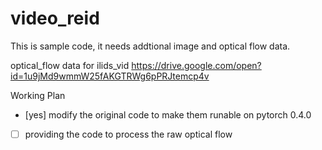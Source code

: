 # video_reid

This is sample code, it needs addtional  image and optical flow data. 

optical_flow data for ilids_vid https://drive.google.com/open?id=1u9jMd9wmmW25fAKGTRWg6pPRJtemcp4v

Working Plan 

- [yes] modify the original code to make them runable on pytorch 0.4.0

- [ ] providing the code to process the raw optical flow
